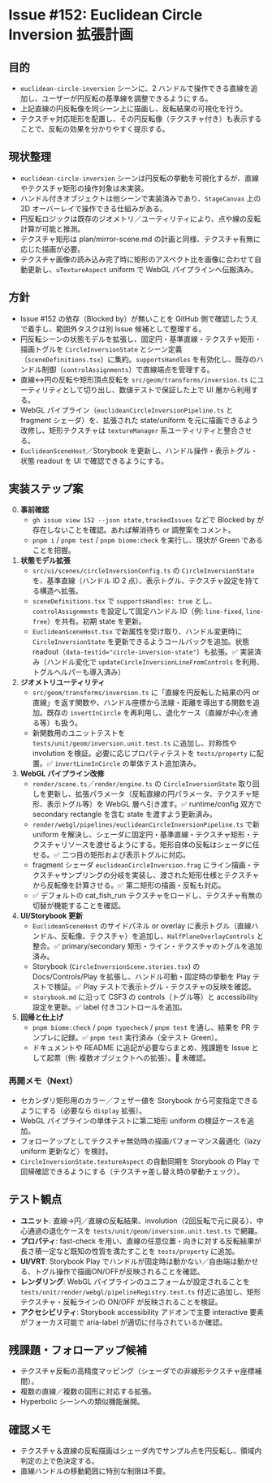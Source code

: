 # Issue #152: Euclidean Circle Inversion 拡張計画

## 目的
- `euclidean-circle-inversion` シーンに、2 ハンドルで操作できる直線を追加し、ユーザーが円反転の基準線を調整できるようにする。
- 上記直線の円反転像を同シーン上に描画し、反転結果の可視化を行う。
- テクスチャ対応矩形を配置し、その円反転像（テクスチャ付き）も表示することで、反転の効果を分かりやすく提示する。

## 現状整理
- `euclidean-circle-inversion` シーンは円反転の挙動を可視化するが、直線やテクスチャ矩形の操作対象は未実装。
- ハンドル付きオブジェクトは他シーンで実装済みであり、`StageCanvas` 上の 2D オーバーレイで操作できる仕組みがある。
- 円反転ロジックは既存のジオメトリ／ユーティリティにより、点や線の反転計算が可能と推測。
- テクスチャ矩形は plan/mirror-scene.md の計画と同様、テクスチャ有無に応じた描画が必要。
- テクスチャ画像の読み込み完了時に矩形のアスペクト比を画像に合わせて自動更新し、`uTextureAspect` uniform で WebGL パイプラインへ伝搬済み。

## 方針
- Issue #152 の依存（Blocked by）が無いことを GitHub 側で確認したうえで着手し、範囲外タスクは別 Issue 候補として整理する。
- 円反転シーンの状態モデルを拡張し、固定円・基準直線・テクスチャ矩形・描画トグルを `CircleInversionState` とシーン定義（`sceneDefinitions.tsx`）に集約。`supportsHandles` を有効化し、既存のハンドル制御（`controlAssignments`）で直線端点を管理する。
- 直線↔円の反転や矩形頂点反転を `src/geom/transforms/inversion.ts` にユーティリティとして切り出し、数値テストで保証した上で UI 層から利用する。
- WebGL パイプライン（`euclideanCircleInversionPipeline.ts` と fragment シェーダ）を、拡張された state/uniform を元に描画できるよう改修し、矩形テクスチャは `textureManager` 系ユーティリティと整合させる。
- `EuclideanSceneHost`／Storybook を更新し、ハンドル操作・表示トグル・状態 readout を UI で確認できるようにする。

## 実装ステップ案
0. **事前確認**
   - `gh issue view 152 --json state,trackedIssues` などで Blocked by が存在しないことを確認。あれば解消待ち or 調整案をコメント。
   - `pnpm i` / `pnpm test` / `pnpm biome:check` を実行し、現状が Green であることを把握。
1. **状態モデル拡張**
   - `src/ui/scenes/circleInversionConfig.ts` の `CircleInversionState` を、基準直線（ハンドル ID 2 点）、表示トグル、テクスチャ設定を持てる構造へ拡張。
   - `sceneDefinitions.tsx` で `supportsHandles: true` とし、`controlAssignments` を設定して固定ハンドル ID（例: `line-fixed`, `line-free`）を共有。初期 state を更新。
   - `EuclideanSceneHost.tsx` で新属性を受け取り、ハンドル変更時に `CircleInversionState` を更新できるようコールバックを追加。状態 readout（`data-testid="circle-inversion-state"`）も拡張。✅ 実装済み（ハンドル変化で `updateCircleInversionLineFromControls` を利用、トグルヘルパーも導入済み）
2. **ジオメトリユーティリティ**
   - `src/geom/transforms/inversion.ts` に「直線を円反転した結果の円 or 直線」を返す関数や、ハンドル座標から法線・距離を導出する関数を追加。既存の `invertInCircle` を再利用し、退化ケース（直線が中心を通る等）も扱う。
   - 新関数用のユニットテストを `tests/unit/geom/inversion.unit.test.ts` に追加し、対称性や involution を検証。必要に応じプロパティテストを `tests/property` に配置。✅ `invertLineInCircle` の単体テスト追加済み。
3. **WebGL パイプライン改修**
   - `render/scene.ts`／`render/engine.ts` の `CircleInversionState` 取り回しを更新し、拡張パラメータ（反転直線の円パラメータ、テクスチャ矩形、表示トグル等）を WebGL 層へ引き渡す。✅ runtime/config 双方で secondary rectangle を含む state を渡すよう更新済み。
   - `render/webgl/pipelines/euclideanCircleInversionPipeline.ts` で新 uniform を解決し、シェーダに固定円・基準直線・テクスチャ矩形・テクスチャリソースを渡せるようにする。矩形自体の反転はシェーダに任せる。✅ 二つ目の矩形および表示トグルに対応。
   - fragment シェーダ `euclideanCircleInversion.frag` にライン描画・テクスチャサンプリングの分岐を実装し、渡された矩形仕様とテクスチャから反転像を計算させる。✅ 第二矩形の描画・反転も対応。
   - ✅ デフォルトの cat_fish_run テクスチャをロードし、テクスチャ有無の切替が機能することを確認。
4. **UI/Storybook 更新**
   - `EuclideanSceneHost` のサイドパネル or overlay に表示トグル（直線ハンドル、反転像、テクスチャ）を追加し、`HalfPlaneOverlayControls` と整合。✅ primary/secondary 矩形・ライン・テクスチャのトグルを追加済み。
   - Storybook (`CircleInversionScene.stories.tsx`) の Docs/Controls/Play を拡張し、ハンドル可動・固定時の挙動を Play テストで検証。✅ Play テストで表示トグル・テクスチャの反映を確認。
   - `storybook.md` に沿って CSF3 の controls（トグル等）と accessibility 設定を更新。✅ label 付きコントロールを追加。
5. **回帰と仕上げ**
   - `pnpm biome:check` / `pnpm typecheck` / `pnpm test` を通し、結果を PR テンプレに記録。✅ `pnpm test` 実行済み（全テスト Green）。
   - ドキュメントや README に追記が必要ならまとめ、残課題を Issue として起票（例: 複数オブジェクトへの拡張）。🚧 未確認。

### 再開メモ（Next）
- セカンダリ矩形用のカラー／フェザー値を Storybook から可変指定できるようにする（必要なら `display` 拡張）。
- WebGL パイプラインの単体テストに第二矩形 uniform の検証ケースを追加。
- フォローアップとしてテクスチャ無効時の描画パフォーマンス最適化（lazy uniform 更新など）を検討。
- `CircleInversionState.textureAspect` の自動同期を Storybook の Play で回帰確認できるようにする（テクスチャ差し替え時の挙動チェック）。

## テスト観点
- **ユニット**: 直線→円／直線の反転結果、involution（2回反転で元に戻る）、中心通過の退化ケースを `tests/unit/geom/inversion.unit.test.ts` で網羅。
- **プロパティ**: fast-check を用い、直線の任意位置・向きに対する反転結果が長さ積一定など既知の性質を満たすことを `tests/property` に追加。
- **UI/VRT**: Storybook Play でハンドルが固定時は動かない／自由端は動かせる、トグル操作で描画ON/OFFが反映されることを確認。
- **レンダリング**: WebGL パイプラインのユニフォームが設定されることを `tests/unit/render/webgl/pipelineRegistry.test.ts` 付近に追加し、矩形テクスチャ・反転ラインの ON/OFF が反映されることを検証。
- **アクセシビリティ**: Storybook accessibility アドオンで主要 interactive 要素がフォーカス可能で aria-label が適切に付与されているか確認。

## 残課題・フォローアップ候補
- テクスチャ反転の高精度マッピング（シェーダでの非線形テクスチャ座標補間）。
- 複数の直線／複数の図形に対応する拡張。
- Hyperbolic シーンへの類似機能展開。

## 確認メモ
- テクスチャ＆直線の反転描画はシェーダ内でサンプル点を円反転し、領域内判定の上で色決定する。
- 直線ハンドルの移動範囲に特別な制限は不要。
